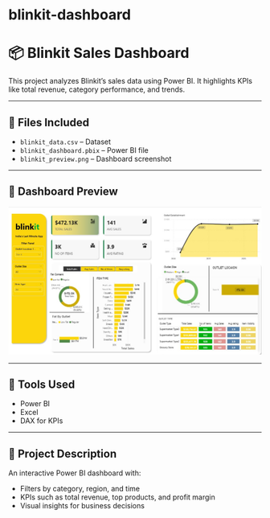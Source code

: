 # blinkit-dashboard

# 📦 Blinkit Sales Dashboard

This project analyzes Blinkit’s sales data using Power BI. It highlights KPIs like total revenue, category performance, and trends.

---

## 📂 Files Included
- `blinkit_data.csv` – Dataset
- `blinkit_dashboard.pbix` – Power BI file
- `blinkit_preview.png` – Dashboard screenshot

---

## 📸 Dashboard Preview
![Blinkit Dashboard](Dashboard.jpg)

---

## 🧰 Tools Used
- Power BI
- Excel
- DAX for KPIs

---

## 📄 Project Description
An interactive Power BI dashboard with:
- Filters by category, region, and time
- KPIs such as total revenue, top products, and profit margin
- Visual insights for business decisions
